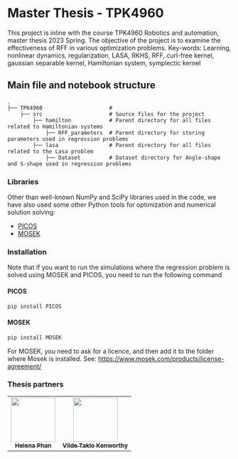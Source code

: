 # Master Thesis - TPK4960
This project is inline with the course TPK4960 Robotics and automation, master thesis 2023 Spring.
The objective of the project is to examine the effectiveness of RFF in various optimization problems.
Key-words: Learning, nonlinear dynamics, regularization, LASA, RKHS, RFF, curl-free kernel, gaussian separable kernel, Hamiltonian system, symplectic kernel

## Main file and notebook structure
    .
    ├── TPK4960                     # 
        ├── src                     # Source files for the project                              
            ├── hamilton            # Parent directory for all files related to Hamiltonian systems
                ├── RFF_parameters  # Parent directory for storing parameters used in regression problems
            ├── lasa                # Parent directory for all files related to the Lasa problem
                ├── Dataset         # Dataset directory for Angle-shape and S-shape used in regression problems


### Libraries
Other than well-known NumPy and SciPy libraries used in the code, we have also used some other Python tools for optimization and numerical
solution solving:
- [PICOS](https://pypi.org/project/PICOS/)
- [MOSEK](https://www.mosek.com/)


### Installation
Note that if you want to run the simulations where the regression problem is solved using MOSEK and PICOS, you need to run the following command
#### PICOS
```sh
pip install PICOS
```
#### MOSEK
```sh	
pip install MOSEK
```
For MOSEK, you need to ask for a licence, and then add it to the folder where Mosek is installed. See: https://www.mosek.com/products/license-agreement/

### Thesis partners
<table style="color:blue;">
  <tr>
  <td align="center"><a href="https://github.com/helenatp"><img src="https://avatars.githubusercontent.com/u/73463951?v=4" width="100px;" alt=""/><br /><sub><b>Helena Phan</b></sub></td>
  <td align="center"><a href="https://github.com/vildetk"><img src="https://avatars.githubusercontent.com/u/78173372?v=4" width="100px;" alt=""/><br /><sub><b>Vilde Taklo Kenworthy</b></sub></td>
  </tr>
</table>
